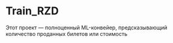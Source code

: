 # Train_RZD
Этот проект — полноценный ML-конвейер, предсказывающий количество проданных билетов или стоимость
